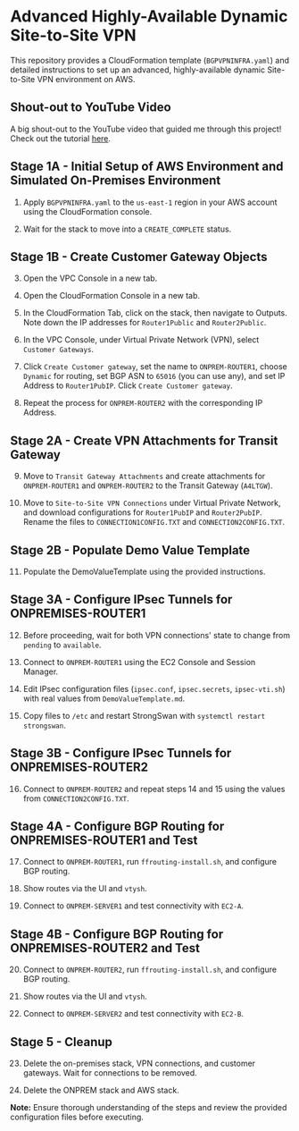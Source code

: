 # Advanced Highly-Available Dynamic Site-to-Site VPN

This repository provides a CloudFormation template (`BGPVPNINFRA.yaml`) and detailed instructions to set up an advanced, highly-available dynamic Site-to-Site VPN environment on AWS.

## Shout-out to YouTube Video

A big shout-out to the YouTube video that guided me through this project! Check out the tutorial [here](https://youtu.be/0dVVLKp4I18?si=cEXYK_-jUGN6z95G).

## Stage 1A - Initial Setup of AWS Environment and Simulated On-Premises Environment

1. Apply `BGPVPNINFRA.yaml` to the `us-east-1` region in your AWS account using the CloudFormation console.

2. Wait for the stack to move into a `CREATE_COMPLETE` status.

## Stage 1B - Create Customer Gateway Objects

3. Open the VPC Console in a new tab.

4. Open the CloudFormation Console in a new tab.

5. In the CloudFormation Tab, click on the stack, then navigate to Outputs. Note down the IP addresses for `Router1Public` and `Router2Public`.

6. In the VPC Console, under Virtual Private Network (VPN), select `Customer Gateways`.

7. Click `Create Customer gateway`, set the name to `ONPREM-ROUTER1`, choose `Dynamic` for routing, set BGP ASN to `65016` (you can use any), and set IP Address to `Router1PubIP`. Click `Create Customer gateway`.

8. Repeat the process for `ONPREM-ROUTER2` with the corresponding IP Address.

## Stage 2A - Create VPN Attachments for Transit Gateway

9. Move to `Transit Gateway Attachments` and create attachments for `ONPREM-ROUTER1` and `ONPREM-ROUTER2` to the Transit Gateway (`A4LTGW`).

10. Move to `Site-to-Site VPN Connections` under Virtual Private Network, and download configurations for `Router1PubIP` and `Router2PubIP`. Rename the files to `CONNECTION1CONFIG.TXT` and `CONNECTION2CONFIG.TXT`.

## Stage 2B - Populate Demo Value Template

11. Populate the DemoValueTemplate using the provided instructions.

## Stage 3A - Configure IPsec Tunnels for ONPREMISES-ROUTER1

12. Before proceeding, wait for both VPN connections' state to change from `pending` to `available`.

13. Connect to `ONPREM-ROUTER1` using the EC2 Console and Session Manager.

14. Edit IPsec configuration files (`ipsec.conf`, `ipsec.secrets`, `ipsec-vti.sh`) with real values from `DemoValueTemplate.md`.

15. Copy files to `/etc` and restart StrongSwan with `systemctl restart strongswan`.

## Stage 3B - Configure IPsec Tunnels for ONPREMISES-ROUTER2

16. Connect to `ONPREM-ROUTER2` and repeat steps 14 and 15 using the values from `CONNECTION2CONFIG.TXT`.

## Stage 4A - Configure BGP Routing for ONPREMISES-ROUTER1 and Test

17. Connect to `ONPREM-ROUTER1`, run `ffrouting-install.sh`, and configure BGP routing.

18. Show routes via the UI and `vtysh`.

19. Connect to `ONPREM-SERVER1` and test connectivity with `EC2-A`.

## Stage 4B - Configure BGP Routing for ONPREMISES-ROUTER2 and Test

20. Connect to `ONPREM-ROUTER2`, run `ffrouting-install.sh`, and configure BGP routing.

21. Show routes via the UI and `vtysh`.

22. Connect to `ONPREM-SERVER2` and test connectivity with `EC2-B`.

## Stage 5 - Cleanup

23. Delete the on-premises stack, VPN connections, and customer gateways. Wait for connections to be removed.

24. Delete the ONPREM stack and AWS stack.

**Note:** Ensure thorough understanding of the steps and review the provided configuration files before executing.

